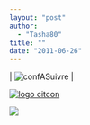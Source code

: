 ```yaml
---
layout: "post"
author: 
  - "Tasha80"
title: ""
date: "2011-06-26"
---
```


| ![confASuivre](/assets/2011/06/2011-06-26-48/6132763825_539a683d33.jpg) |

[![logo citcon](/assets/2011/06/2011-06-26-48/CitconLogo.png)](http://citconf.com)

[![](http://devoxx.com/download/attachments/5013581/DEVOXX-Banner486x60_V1-anim.gif?version=1&modificationDate=1306928357000)](http://reg.devoxx.com)

